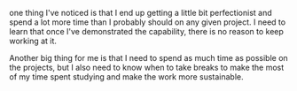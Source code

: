 one thing I've noticed is that I end up getting a little bit perfectionist and spend a lot more time than I probably should on any given project. I need to learn that once I've demonstrated the capability, there is no reason to keep working at it.

Another big thing for me is that I need to spend as much time as possible on the projects, but I also need to know when to take breaks to make the most of my time spent studying and make the work more sustainable. 
